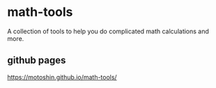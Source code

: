 # math-tools
A collection of tools to help you do complicated math calculations and more.

## github pages
https://motoshin.github.io/math-tools/
